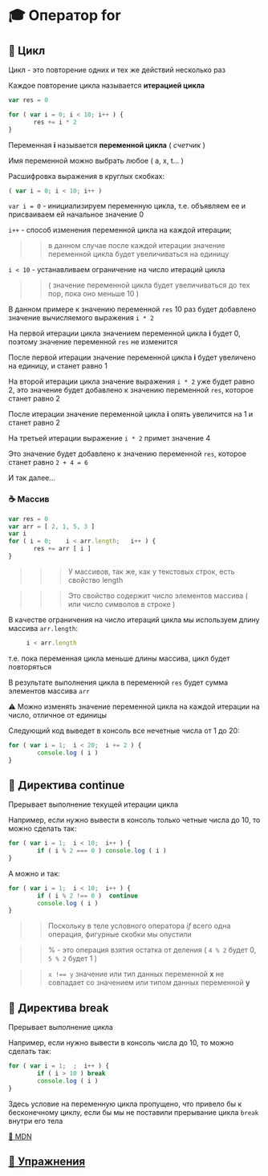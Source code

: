 # 🎓 Оператор for

## 📖 Цикл

Цикл - это повторение одних и тех же действий несколько раз

Каждое повторение цикла называется **итерацией цикла**
```javascript
var res = 0

for ( var i = 0; i < 10; i++ ) {
       res += i * 2
}
```
Переменная **i**  называется **переменной цикла** ( *счетчик* )

Имя переменной можно выбрать любое ( a, x, t... )

Расшифровка выражения в круглых скобках:
```javascript
( var i = 0; i < 10; i++ )
```
```var i = 0```    - инициализируем переменную цикла, т.е. объявляем ее и присваиваем ей начальное значение 0

```i++```          - способ изменения переменной цикла на каждой итерации; 

>>в данном случае после каждой итерации значение переменной цикла будет увеличиваться на единицу

```i < 10```       - устанавливаем ограничение на число итераций цикла 

>>( значение переменной цикла будет увеличиваться до тех пор, пока оно меньше 10 )


В данном примере к значению переменной ```res``` 10 раз будет добавлено значение вычисляемого выражения  ```i * 2```

На первой итерации цикла значением переменной цикла **i** будет 0, поэтому значение переменной ```res``` не изменится

После первой итерации значение переменной цикла **i** будет увеличено на единицу, и станет равно 1

На второй итерации цикла значение выражения  ```i * 2``` уже будет равно 2, это значение будет добавлено к значению переменной ```res```, которое станет равно 2

После итерации значение переменной цикла **i** опять увеличится на 1 и станет равно 2

На третьей итерации выражение  ```i * 2``` примет значение 4

Это значение будет добавлено к значению переменной ```res```, которое станет равно ```2 + 4 = 6```

И так далее...

### ☕ Массив

```javascript
var res = 0
var arr = [ 2, 1, 5, 3 ]
var i
for ( i = 0;    i < arr.length;   i++ ) {
       res += arr [ i ]
}
```
>>>У массивов, так же, как у текстовых строк, есть свойство length

>>>Это свойство содержит число элементов массива ( или число символов в строке )

В качестве ограничения на число итераций цикла мы используем длину массива ```arr.length```:
```javascript
     i < arr.length
```
т.е. пока переменная цикла меньше длины массива, цикл будет повторяться

В результате выполнения цикла в переменной ```res``` будет сумма элементов массива ```arr```

⚠️ Можно изменять значение переменной цикла на каждой итерации на число, отличное от единицы

Следующий код выведет в консоль все нечетные числа от 1 до 20:
```javascript
for ( var i = 1;  i < 20;  i += 2 ) {
        console.log ( i )
}
```

## 📖 Директива continue

Прерывает выполнение текущей итерации цикла

Например, если нужно вывести в консоль только четные числа до 10, то можно сделать так:
```javascript
for ( var i = 1;  i < 10;  i++ ) {
        if ( i % 2 === 0 ) console.log ( i )
}
```
А можно и так:
```javascript
for ( var i = 1;  i < 10;  i++ ) {
        if ( i % 2 !== 0 )  continue
        console.log ( i )
}
```
>> Поскольку в теле условного оператора  *if*  всего одна операция, фигурные скобки мы опустили

>> % - это операция взятия остатка от деления ( ```4 % 2``` будет 0, ```5 % 2``` будет 1 )

>> ```x !== y```  значение или тип данных переменной **x** не совпадает со значением или типом данных переменной **y**

## 📖 Директива **break**

Прерывает выполнение цикла

Например, если нужно вывести в консоль  числа до 10, то можно сделать так:
```javascript
for ( var i = 1;  ;  i++ ) {
        if ( i > 10 ) break
        console.log ( i )
}
```
Здесь условие на переменную цикла пропущено, что привело бы к бесконечному циклу, 
если бы мы не поставили прерывание цикла ```break``` внутри его тела 

[🔗 MDN](https://developer.mozilla.org/ru/docs/Web/JavaScript/Guide/%D0%A6%D0%B8%D0%BA%D0%BB%D1%8B_%D0%B8_%D0%B8%D1%82%D0%B5%D1%80%D0%B0%D1%86%D0%B8%D0%B8)
## [💼 Упражнения](https://docs.google.com/forms/d/e/1FAIpQLSdsKuS6kG1r5O3H62G_m32NK8a88jmFmJ5e4N2uAiDLAb31xQ/viewform)